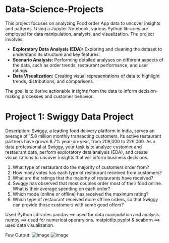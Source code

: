 # Data-Science-Projects

This project focuses on analyzing Food order App data to uncover insights and patterns. Using a Jupyter Notebook, various Python libraries are employed for data manipulation, analysis, and visualization. The project involves:

- **Exploratory Data Analysis (EDA):** Exploring and cleaning the dataset to understand its structure and key features.
- **Scenario Analysis:** Performing detailed analyses on different aspects of the data, such as order trends, restaurant performance, and user ratings.
- **Data Visualization:** Creating visual representations of data to highlight trends, distributions, and comparisons.

The goal is to derive actionable insights from the data to inform decision-making processes and customer behavior.

# Project 1: Swiggy Data Project

Description: Swiggy, a leading food delivery platform in India, serves an average of 15.8 million monthly transacting customers. Its active restaurant partners have grown 8.7% year-on-year, from 208,000 to 226,000. As a data professional at Swiggy, your task is to analyze customer and restaurant data, perform exploratory data analysis (EDA), and create visualizations to uncover insights that will inform business decisions.

1) What type of restaurant do the majority of customers order from?
2) How many votes has each type of restaurant received from customers?
3) What are the ratings that the majority of restaurants have received?
4) Swiggy has observed that most couples order most of their food online. What is their average spending on each order?
5) Which mode (online or offline) has received the maximum rating?
6) Which type of restaurant received more offline orders, so that Swiggy can provide those customers with some good offers?

Used Python Libraries
        pandas                       ==> used for data manipulation and analysis.
        numpy                        ==> used for numerical operaryions.
        matplotlip.pyplot & seaborn  ==> used data visualization.

Few Output:
![image](https://github.com/user-attachments/assets/edfaf854-1fd7-4db3-a254-8c24ff1e7595)
![image](https://github.com/user-attachments/assets/6c86ef1e-648f-4d2e-a68a-c7a1f9ed1149)



